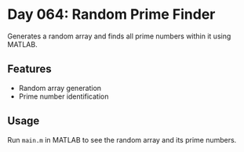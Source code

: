 
# Day 064: Random Prime Finder

Generates a random array and finds all prime numbers within it using MATLAB.

## Features
- Random array generation
- Prime number identification

## Usage
Run `main.m` in MATLAB to see the random array and its prime numbers.
